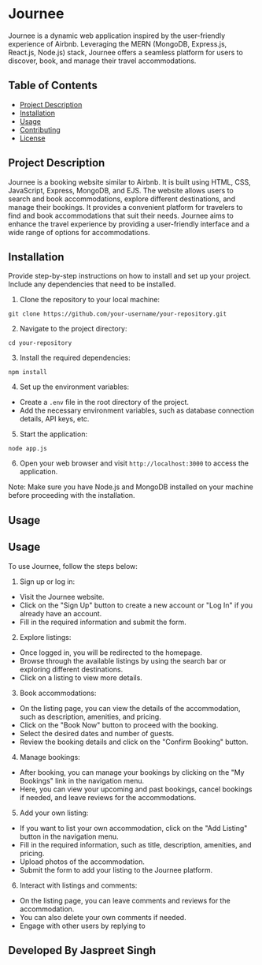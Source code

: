 # Journee

Journee is a dynamic web application inspired by the user-friendly experience of Airbnb. Leveraging the MERN (MongoDB, Express.js, React.js, Node.js) stack, Journee offers a seamless platform for users to discover, book, and manage their travel accommodations.

## Table of Contents

- [Project Description](#project-description)
- [Installation](#installation)
- [Usage](#usage)
- [Contributing](#contributing)
- [License](#license)

## Project Description


Journee is a booking website similar to Airbnb. It is built using HTML, CSS, JavaScript, Express, MongoDB, and EJS. The website allows users to search and book accommodations, explore different destinations, and manage their bookings. It provides a convenient platform for travelers to find and book accommodations that suit their needs. Journee aims to enhance the travel experience by providing a user-friendly interface and a wide range of options for accommodations.

## Installation

Provide step-by-step instructions on how to install and set up your project. Include any dependencies that need to be installed.

1. Clone the repository to your local machine:
  ```
  git clone https://github.com/your-username/your-repository.git
  ```

2. Navigate to the project directory:
  ```
  cd your-repository
  ```

3. Install the required dependencies:
  ```
  npm install
  ```

4. Set up the environment variables:
  - Create a `.env` file in the root directory of the project.
  - Add the necessary environment variables, such as database connection details, API keys, etc.

5. Start the application:
  ```
  node app.js
  ```

6. Open your web browser and visit `http://localhost:3000` to access the application.

Note: Make sure you have Node.js and MongoDB installed on your machine before proceeding with the installation.

## Usage

## Usage

To use Journee, follow the steps below:

1. Sign up or log in:
  - Visit the Journee website.
  - Click on the "Sign Up" button to create a new account or "Log In" if you already have an account.
  - Fill in the required information and submit the form.

2. Explore listings:
  - Once logged in, you will be redirected to the homepage.
  - Browse through the available listings by using the search bar or exploring different destinations.
  - Click on a listing to view more details.

3. Book accommodations:
  - On the listing page, you can view the details of the accommodation, such as description, amenities, and pricing.
  - Click on the "Book Now" button to proceed with the booking.
  - Select the desired dates and number of guests.
  - Review the booking details and click on the "Confirm Booking" button.

4. Manage bookings:
  - After booking, you can manage your bookings by clicking on the "My Bookings" link in the navigation menu.
  - Here, you can view your upcoming and past bookings, cancel bookings if needed, and leave reviews for the accommodations.

5. Add your own listing:
  - If you want to list your own accommodation, click on the "Add Listing" button in the navigation menu.
  - Fill in the required information, such as title, description, amenities, and pricing.
  - Upload photos of the accommodation.
  - Submit the form to add your listing to the Journee platform.

6. Interact with listings and comments:
  - On the listing page, you can leave comments and reviews for the accommodation.
  - You can also delete your own comments if needed.
  - Engage with other users by replying to



## Developed By Jaspreet Singh
